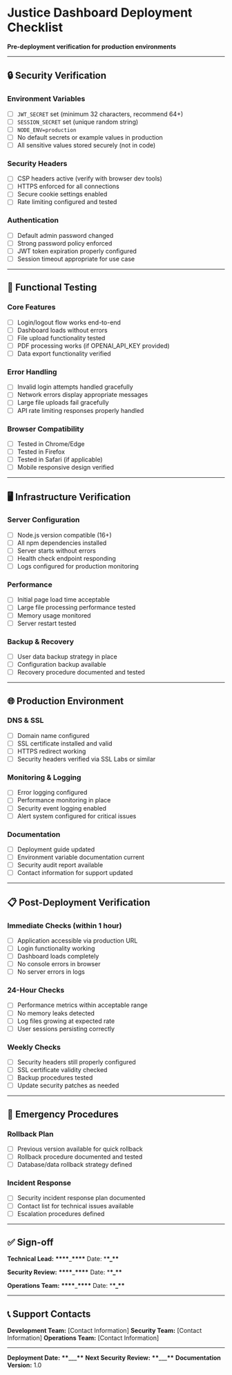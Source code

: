 # Justice Dashboard Deployment Checklist

**Pre-deployment verification for production environments**

---

## 🔒 Security Verification

### Environment Variables

- [ ] `JWT_SECRET` set (minimum 32 characters, recommend 64+)
- [ ] `SESSION_SECRET` set (unique random string)
- [ ] `NODE_ENV=production`
- [ ] No default secrets or example values in production
- [ ] All sensitive values stored securely (not in code)

### Security Headers

- [ ] CSP headers active (verify with browser dev tools)
- [ ] HTTPS enforced for all connections
- [ ] Secure cookie settings enabled
- [ ] Rate limiting configured and tested

### Authentication

- [ ] Default admin password changed
- [ ] Strong password policy enforced
- [ ] JWT token expiration properly configured
- [ ] Session timeout appropriate for use case

---

## 🧪 Functional Testing

### Core Features

- [ ] Login/logout flow works end-to-end
- [ ] Dashboard loads without errors
- [ ] File upload functionality tested
- [ ] PDF processing works (if OPENAI_API_KEY provided)
- [ ] Data export functionality verified

### Error Handling

- [ ] Invalid login attempts handled gracefully
- [ ] Network errors display appropriate messages
- [ ] Large file uploads fail gracefully
- [ ] API rate limiting responses properly handled

### Browser Compatibility

- [ ] Tested in Chrome/Edge
- [ ] Tested in Firefox
- [ ] Tested in Safari (if applicable)
- [ ] Mobile responsive design verified

---

## 🖥️ Infrastructure Verification

### Server Configuration

- [ ] Node.js version compatible (16+)
- [ ] All npm dependencies installed
- [ ] Server starts without errors
- [ ] Health check endpoint responding
- [ ] Logs configured for production monitoring

### Performance

- [ ] Initial page load time acceptable
- [ ] Large file processing performance tested
- [ ] Memory usage monitored
- [ ] Server restart tested

### Backup & Recovery

- [ ] User data backup strategy in place
- [ ] Configuration backup available
- [ ] Recovery procedure documented and tested

---

## 🌐 Production Environment

### DNS & SSL

- [ ] Domain name configured
- [ ] SSL certificate installed and valid
- [ ] HTTPS redirect working
- [ ] Security headers verified via SSL Labs or similar

### Monitoring & Logging

- [ ] Error logging configured
- [ ] Performance monitoring in place
- [ ] Security event logging enabled
- [ ] Alert system configured for critical issues

### Documentation

- [ ] Deployment guide updated
- [ ] Environment variable documentation current
- [ ] Security audit report available
- [ ] Contact information for support updated

---

## 📋 Post-Deployment Verification

### Immediate Checks (within 1 hour)

- [ ] Application accessible via production URL
- [ ] Login functionality working
- [ ] Dashboard loads completely
- [ ] No console errors in browser
- [ ] No server errors in logs

### 24-Hour Checks

- [ ] Performance metrics within acceptable range
- [ ] No memory leaks detected
- [ ] Log files growing at expected rate
- [ ] User sessions persisting correctly

### Weekly Checks

- [ ] Security headers still properly configured
- [ ] SSL certificate validity checked
- [ ] Backup procedures tested
- [ ] Update security patches as needed

---

## 🚨 Emergency Procedures

### Rollback Plan

- [ ] Previous version available for quick rollback
- [ ] Rollback procedure documented and tested
- [ ] Database/data rollback strategy defined

### Incident Response

- [ ] Security incident response plan documented
- [ ] Contact list for technical issues available
- [ ] Escalation procedures defined

---

## ✅ Sign-off

**Technical Lead:** **\*\*\*\***\_**\*\*\*\*** Date: \***\*\_\*\***

**Security Review:** **\*\*\*\***\_**\*\*\*\*** Date: \***\*\_\*\***

**Operations Team:** **\*\*\*\***\_**\*\*\*\*** Date: \***\*\_\*\***

---

## 📞 Support Contacts

**Development Team:** [Contact Information]
**Security Team:** [Contact Information]
**Operations Team:** [Contact Information]

---

**Deployment Date:** **\*\***\_\_\_**\*\***
**Next Security Review:** **\*\***\_\_\_**\*\***
**Documentation Version:** 1.0
